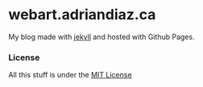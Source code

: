 # webart.adriandiaz.ca
My blog made with [jekyll](http://jekyllrb.com) and hosted with Github Pages.

### License
All this stuff is under the [MIT License](https://github.com/adriandgr/web.art/blob/gh-pages/LICENSE)
